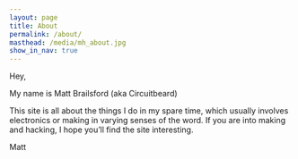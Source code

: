 ```yaml
---
layout: page
title: About
permalink: /about/
masthead: /media/mh_about.jpg
show_in_nav: true
---
```


Hey,

My name is Matt Brailsford (aka Circuitbeard)

This site is all about the things I do in my spare time, which usually involves electronics or making in varying senses of the word. If you are into making and hacking, I hope you’ll find the site interesting.

Matt